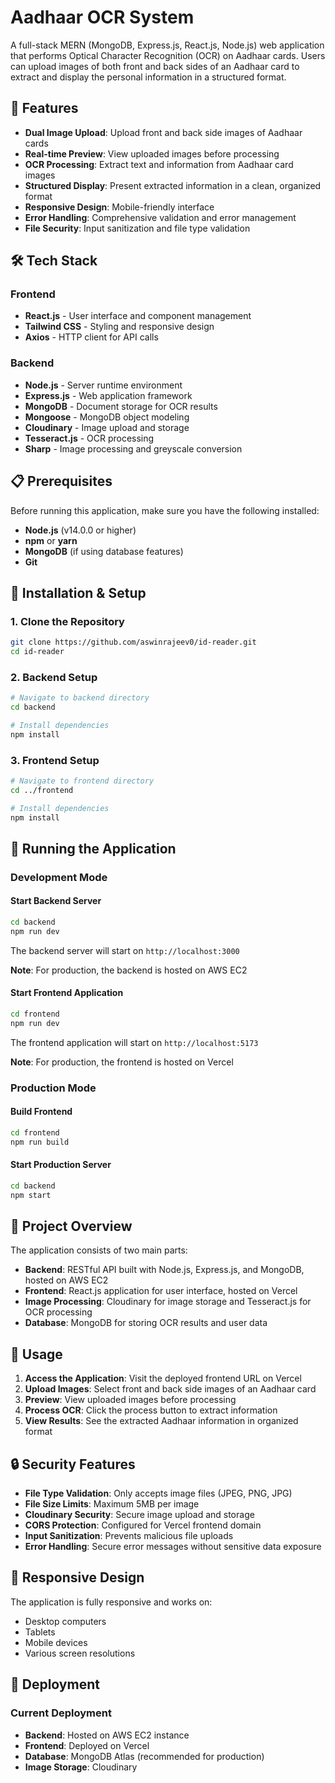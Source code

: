 # Aadhaar OCR System

A full-stack MERN (MongoDB, Express.js, React.js, Node.js) web application that performs Optical Character Recognition (OCR) on Aadhaar cards. Users can upload images of both front and back sides of an Aadhaar card to extract and display the personal information in a structured format.

## 🚀 Features

- **Dual Image Upload**: Upload front and back side images of Aadhaar cards
- **Real-time Preview**: View uploaded images before processing
- **OCR Processing**: Extract text and information from Aadhaar card images
- **Structured Display**: Present extracted information in a clean, organized format
- **Responsive Design**: Mobile-friendly interface
- **Error Handling**: Comprehensive validation and error management
- **File Security**: Input sanitization and file type validation

## 🛠️ Tech Stack

### Frontend
- **React.js** - User interface and component management
- **Tailwind CSS** - Styling and responsive design
- **Axios** - HTTP client for API calls

### Backend
- **Node.js** - Server runtime environment
- **Express.js** - Web application framework
- **MongoDB** - Document storage for OCR results
- **Mongoose** - MongoDB object modeling
- **Cloudinary** - Image upload and storage
- **Tesseract.js** - OCR processing
- **Sharp** - Image processing and greyscale conversion

## 📋 Prerequisites

Before running this application, make sure you have the following installed:

- **Node.js** (v14.0.0 or higher)
- **npm** or **yarn**
- **MongoDB** (if using database features)
- **Git**

## 🔧 Installation & Setup

### 1. Clone the Repository
```bash
git clone https://github.com/aswinrajeev0/id-reader.git
cd id-reader
```

### 2. Backend Setup
```bash
# Navigate to backend directory
cd backend

# Install dependencies
npm install
```

### 3. Frontend Setup
```bash
# Navigate to frontend directory
cd ../frontend

# Install dependencies
npm install
```

## 🚀 Running the Application

### Development Mode

#### Start Backend Server
```bash
cd backend
npm run dev
```
The backend server will start on `http://localhost:3000`

**Note**: For production, the backend is hosted on AWS EC2

#### Start Frontend Application
```bash
cd frontend
npm run dev
```
The frontend application will start on `http://localhost:5173`

**Note**: For production, the frontend is hosted on Vercel

### Production Mode

#### Build Frontend
```bash
cd frontend
npm run build
```

#### Start Production Server
```bash
cd backend
npm start
```

## 📁 Project Overview

The application consists of two main parts:
- **Backend**: RESTful API built with Node.js, Express.js, and MongoDB, hosted on AWS EC2
- **Frontend**: React.js application for user interface, hosted on Vercel
- **Image Processing**: Cloudinary for image storage and Tesseract.js for OCR processing
- **Database**: MongoDB for storing OCR results and user data

## 🧪 Usage

1. **Access the Application**: Visit the deployed frontend URL on Vercel
2. **Upload Images**: Select front and back side images of an Aadhaar card
3. **Preview**: View uploaded images before processing
4. **Process OCR**: Click the process button to extract information
5. **View Results**: See the extracted Aadhaar information in organized format

## 🔒 Security Features

- **File Type Validation**: Only accepts image files (JPEG, PNG, JPG)
- **File Size Limits**: Maximum 5MB per image
- **Cloudinary Security**: Secure image upload and storage
- **CORS Protection**: Configured for Vercel frontend domain
- **Input Sanitization**: Prevents malicious file uploads
- **Error Handling**: Secure error messages without sensitive data exposure

## 📱 Responsive Design

The application is fully responsive and works on:
- Desktop computers
- Tablets
- Mobile devices
- Various screen resolutions

## 🚀 Deployment

### Current Deployment
- **Backend**: Hosted on AWS EC2 instance
- **Frontend**: Deployed on Vercel
- **Database**: MongoDB Atlas (recommended for production)
- **Image Storage**: Cloudinary